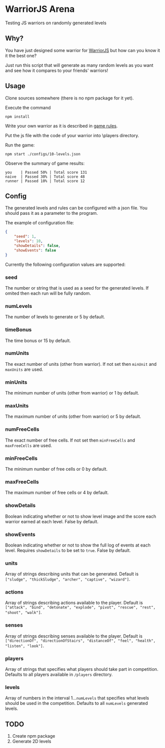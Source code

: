 # WarriorJS Arena
Testing JS warriors on randomly generated levels

## Why?
You have just designed some warrior for [WarriorJS](https://github.com/olistic/warriorjs) but how can you know it it the best one?

Just run this script that will generate as many random levels as you want and see how it compares to your friends' warriors!

## Usage

Clone sources somewhere (there is no npm package for it yet).

Execute the command
```
npm install
```

Write your own warrior as it is described in [game rules](https://github.com/olistic/warriorjs#objective).

Put the js file with the code of your warrior into \players directory.

Run the game:
```
npm start ./configs/10-levels.json
```

Observe the summary of game results:
```
you    | Passed 50% | Total score 131
naive  | Passed 30% | Total score 48
runner | Passed 10% | Total score 12
```

## Config
The generated levels and rules can be configured with a json file.
You should pass it as a parameter to the program.

The example of configuration file:
```json
{
    "seed": 1,
    "levels": 10,
    "showDetails": false,
    "showEvents": false
}
```

Currently the following configuration values are supported:

### seed
The number or string that is used as a seed for the generated levels.
If omited then each run will be fully random.

### numLevels
The number of levels to generate or 5 by default.

### timeBonus
The time bonus or 15 by default.

### numUnits
The exact number of units (other from warrior). If not set then `minUnit` and `maxUnits` are used.

### minUnits
The minimum number of units (other from warrior) or 1 by default.

### maxUnits
The maximum number of units (other from warrior) or 5 by default.

### numFreeCells
The exact number of free cells. If not set then `minFreeCells` and `maxFreeCells` are used.

### minFreeCells
The minimum number of free cells or 0 by default.

### maxFreeCells
The maximum number of free cells or 4 by default.

### showDetails
Boolean indicating whether or not to show level image and the score each warrior earned at each level. False by default.

### showEvents
Boolean indicating whether or not to show the full log of events at each level. Requires `showDetails` to be set to `true`. False by default.

### units
Array of strings describing units that can be generated. Default is `["sludge", "thickSludge", "archer", "captive", "wizard"]`.

### actions
Array of strings describing actions available to the player. Default is `["attack", "bind", "detonate", "explode", "pivot", "rescue", "rest", "shoot", "walk"]`.

### senses
Array of strings describing senses  available to the player. Default is `["directionOf", "directionOfStairs", "distanceOf", "feel", "health", "listen", "look"]`.

### players
Array of strings that specifies what players should take part in competition. Defaults to all players available in `/players` directory.

### levels
Array of numbers in the interval 1...`numLevels` that specifies what levels should be used in the competition. Defaults to all `numLevels` generated levels.

## TODO
1. Create npm package
2. Generate 2D levels
